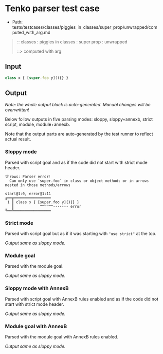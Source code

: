 # Tenko parser test case

- Path: tests/testcases/classes/piggies_in_classes/super_prop/unwrapped/computed_with_arg.md

> :: classes : piggies in classes : super prop : unwrapped
>
> ::> computed with arg

## Input

`````js
class x { [super.foo y](){} }
`````

## Output

_Note: the whole output block is auto-generated. Manual changes will be overwritten!_

Below follow outputs in five parsing modes: sloppy, sloppy+annexb, strict script, module, module+annexb.

Note that the output parts are auto-generated by the test runner to reflect actual result.

### Sloppy mode

Parsed with script goal and as if the code did not start with strict mode header.

`````
throws: Parser error!
  Can only use `super.foo` in class or object methods or in arrows nested in those methods/arrows

start@1:0, error@1:11
╔══╦═════════════════
 1 ║ class x { [super.foo y](){} }
   ║            ^^^^^^------- error
╚══╩═════════════════

`````

### Strict mode

Parsed with script goal but as if it was starting with `"use strict"` at the top.

_Output same as sloppy mode._

### Module goal

Parsed with the module goal.

_Output same as sloppy mode._

### Sloppy mode with AnnexB

Parsed with script goal with AnnexB rules enabled and as if the code did not start with strict mode header.

_Output same as sloppy mode._

### Module goal with AnnexB

Parsed with the module goal with AnnexB rules enabled.

_Output same as sloppy mode._
